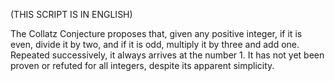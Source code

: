 (THIS SCRIPT IS IN ENGLISH)

The Collatz Conjecture proposes that, given any positive integer, if it is even, divide it by two, and if it is odd, multiply it by three and add one. Repeated successively, it always arrives at the number 1. It has not yet been proven or refuted for all integers, despite its apparent simplicity.

